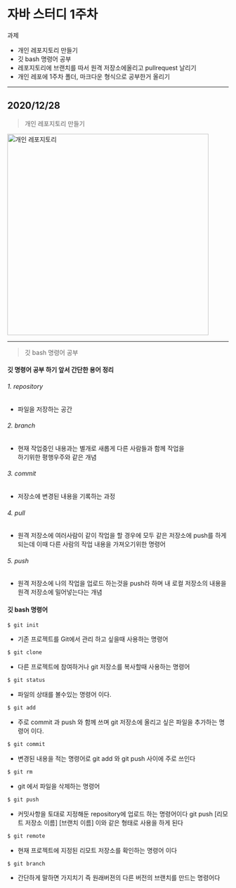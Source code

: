 자바 스터디 1주차
================
과제

  - 개인 레포지토리 만들기 
  - 깃 bash 명령어 공부
  - 레포지토리에 브랜치를 따서 원격 저장소에올리고 pullrequest 날리기
  - 개인 레포에 1주차 폴더, 마크다운 형식으로 공부한거 올리기
  ---


## 2020/12/28

> 개인 레포지토리 만들기


   
<img width="458" alt="개인 레포지토리" src="https://user-images.githubusercontent.com/55686088/103185214-b75ab400-48fe-11eb-844b-badfa9099064.png">



    
---



> 깃 bash 명령어 공부

#### 깃 명령어 공부 하기 앞서 간단한 용어 정리
###### 1. repository
  - 파일을 저장하는 공간
  
###### 2. branch
- 현재 작업중인 내용과는 별개로 새롭게 다른 사람들과 함께 작업을  
하기위한 평행우주와 같은 개념   
###### 3. commit
- 저장소에 변경된 내용을 기록하는 과정

###### 4. pull
- 원격 저장소에 여러사람이 같이 작업을 할 경우에 모두 같은 저장소에 push를   하게 되는데 이때 다른 사람의 작업 내용을 가져오기위한 명령어
###### 5. push
 - 원격 저장소에 나의 작업을 업로드 하는것을 push라 하며 내 로컬 저장소의 내용을 
원격 저장소에 밀어넣는다는 개념
    

#### 깃 bash 명령어

``` bash
$ git init
```
* 기존 프로젝트를 Git에서 관리 하고 싶을때 사용하는 명령어

``` bash
$ git clone
```
* 다른 프로젝트에 참여하거나 git 저장소를 복사할때 사용하는 명령어

``` bash
$ git status
```
* 파일의 상태를 볼수있는 명령어 이다.
``` bash
$ git add
```
 * 주로 commit 과 push 와 함께 쓰며 git 저장소에 올리고 싶은 파일을 추가하는 명령어 이다.
``` bash
$ git commit
```
* 변경된 내용을 적는 명령어로 git add 와 git push 사이에 주로 쓰인다
``` bash
$ git rm
```
* git 에서 파일을 삭제하는 명령어
``` bash
$ git push
```
* 커밋사항을 토대로 지정해둔 repository에 업로드 하는 명령어이다
 git push [리모트 저장소 이름] [브랜치 이름]
이와 같은 형태로 사용을 하게 된다

``` bash
$ git remote
```
* 현재 프로젝트에 지정된 리모트 저장소를 확인하는 명령어 이다
``` bash
$ git branch
```
* 간단하게 말하면 가지치기 즉 원래버젼의 다른 버전의 브랜치를 만드는 명령어다





